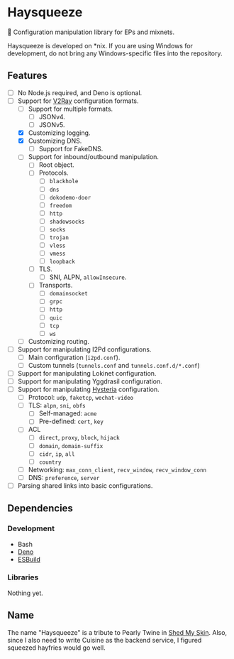 # Haysqueeze
🍟 Configuration manipulation library for EPs and mixnets.

Haysqueeze is developed on *nix. If you are using Windows for development, do not bring any Windows-specific files into the repository.

## Features
- [ ] No Node.js required, and Deno is optional.
- [ ] Support for [V2Ray](https://github.com/v2fly/v2ray-core) configuration formats.
  - [ ] Support for multiple formats.
    - [ ] JSONv4.
    - [ ] JSONv5.
  - [x] Customizing logging.
  - [x] Customizing DNS.
    - [ ] Support for FakeDNS.
  - [ ] Support for inbound/outbound manipulation.
    - [ ] Root object.
    - [ ] Protocols.
      - [ ] `blackhole`
      - [ ] `dns`
      - [ ] `dokodemo-door`
      - [ ] `freedom`
      - [ ] `http`
      - [ ] `shadowsocks`
      - [ ] `socks`
      - [ ] `trojan`
      - [ ] `vless`
      - [ ] `vmess`
      - [ ] `loopback`
    - [ ] TLS.
      - [ ] SNI, ALPN, `allowInsecure`.
    - [ ] Transports.
      - [ ] `domainsocket`
      - [ ] `grpc`
      - [ ] `http`
      - [ ] `quic`
      - [ ] `tcp`
      - [ ] `ws`
  - [ ] Customizing routing.
- [ ] Support for manipulating I2Pd configurations.
  - [ ] Main configuration (`i2pd.conf`).
  - [ ] Custom tunnels (`tunnels.conf` and `tunnels.conf.d/*.conf`)
- [ ] Support for manipulating Lokinet configuration.
- [ ] Support for manipulating Yggdrasil configuration.
- [ ] Support for manipulating [Hysteria](https://github.com/HyNetwork/Hysteria) configuration.
  - [ ] Protocol: `udp`, `faketcp`, `wechat-video`
  - [ ] TLS: `alpn`, `sni`, `obfs`
    - [ ] Self-managed: `acme`
    - [ ] Pre-defined: `cert`, `key`
  - [ ] ACL
    - [ ] `direct`, `proxy`, `block`, `hijack`
    - [ ] `domain`, `domain-suffix`
    - [ ] `cidr`, `ip`, `all`
    - [ ] `country`
  - [ ] Networking: `max_conn_client`, `recv_window`, `recv_window_conn`
  - [ ] DNS: `preference`, `server`
- [ ] Parsing shared links into basic configurations.

## Dependencies
### Development
* Bash
* [Deno](https://deno.land/)
* [ESBuild](https://github.com/evanw/esbuild)
### Libraries
Nothing yet.

## Name
The name "Haysqueeze" is a tribute to Pearly Twine in [Shed My Skin](https://www.fimfiction.net/story/406711/shed-my-skin). Also, since I also need to write Cuisine as the backend service, I figured squeezed hayfries would go well.
